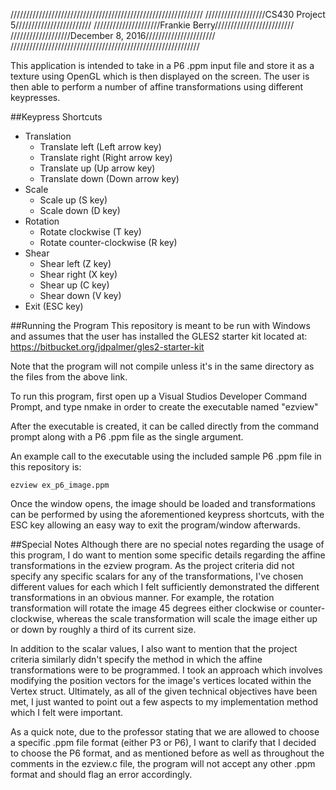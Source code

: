 /////////////////////////////////////////////////////////////
///////////////////CS430 Project 5////////////////////////
/////////////////////Frankie Berry/////////////////////////
///////////////////December 8, 2016//////////////////////
////////////////////////////////////////////////////////////

This application is intended to take in a P6 .ppm input file and store it as a texture using OpenGL which is then displayed on the screen. The user is then able to perform a number of affine transformations using different keypresses.

##Keypress Shortcuts
* Translation
  - Translate left (Left arrow key)
  - Translate right (Right arrow key)
  - Translate up (Up arrow key)
  - Translate down (Down arrow key)
* Scale
  - Scale up (S key)
  - Scale down (D key)
* Rotation
  - Rotate clockwise (T key)
  - Rotate counter-clockwise (R key)
* Shear
  - Shear left (Z key)
  - Shear right (X key)
  - Shear up (C key)
  - Shear down (V key)
* Exit (ESC key)

##Running the Program
  This repository is meant to be run with Windows and assumes that the user has installed the GLES2 starter kit located at: https://bitbucket.org/jdpalmer/gles2-starter-kit

  Note that the program will not compile unless it's in the same directory as the files from the above link.

  To run this program, first open up a Visual Studios Developer Command Prompt, and type nmake in order to create the executable named "ezview"

  After the executable is created, it can be called directly from the command prompt along with a P6 .ppm file as the single argument.
  
  An example call to the executable using the included sample P6 .ppm file in this repository is:
```
ezview ex_p6_image.ppm
```
  Once the window opens, the image should be loaded and transformations can be performed by using the aforementioned keypress shortcuts, with the ESC key allowing an easy way to exit the program/window afterwards.

##Special Notes
Although there are no special notes regarding the usage of this program, I do want to mention some specific details regarding the affine transformations in the ezview program. As the project criteria did not specify any specific scalars for any of the transformations, I've chosen different values for each which I felt sufficiently demonstrated the different transformations in an obvious manner. For example, the rotation transformation will rotate the image 45 degrees either clockwise or counter-clockwise, whereas the scale transformation will scale the image either up or down by roughly a third of its current size.

In addition to the scalar values, I also want to mention that the project criteria similarly didn't specify the method in which the affine transformations were to be programmed. I took an approach which involves modifying the position vectors for the image's vertices located within the Vertex struct. Ultimately, as all of the given technical objectives have been met, I just wanted to point out a few aspects to my implementation method which I felt were important.

As a quick note, due to the professor stating that we are allowed to choose a specific .ppm file format (either P3 or P6), I want to clarify that I decided to choose the P6 format, and as mentioned before as well as throughout the comments in the ezview.c file, the program will not accept any other .ppm format and should flag an error accordingly.
